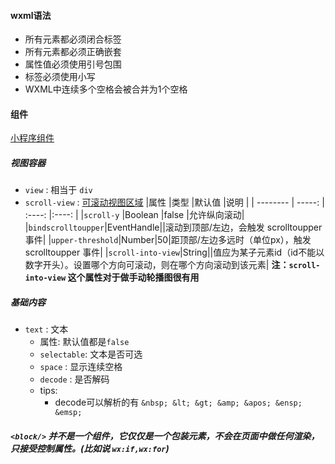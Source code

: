 #### wxml语法

  * 所有元素都必须闭合标签
  * 所有元素都必须正确嵌套
  * 属性值必须使用引号包围
  * 标签必须使用小写
  * WXML中连续多个空格会被合并为1个空格
#### 组件
[小程序组件](https://developers.weixin.qq.com/miniprogram/dev/component/)
##### 视图容器
* `view` : 相当于 `div`
* `scroll-view` : [可滚动视图区域](https://developers.weixin.qq.com/miniprogram/dev/component/scroll-view.html)
  |属性         |类型      |默认值  |说明    |
  | --------   | -----:   | :----: |:----: |
  |`scroll-y`  |Boolean   |false   |允许纵向滚动|
  |`bindscrolltoupper`|EventHandle||滚动到顶部/左边，会触发 scrolltoupper 事件|
  |`upper-threshold`|Number|50|距顶部/左边多远时（单位px），触发 scrolltoupper 事件|
  |`scroll-into-view`|String||值应为某子元素id（id不能以数字开头）。设置哪个方向可滚动，则在哪个方向滚动到该元素|
  **注：`scroll-into-view` 这个属性对于做手动轮播图很有用**
##### 基础内容
* `text` : 文本
  - 属性: 默认值都是`false`
  - `selectable`: 文本是否可选
  - `space` : 显示连续空格
  - `decode` : 是否解码
  - tips:
    + decode可以解析的有 `&nbsp; &lt; &gt; &amp; &apos; &ensp; &emsp;`
  

##### `<block/>` 并不是一个组件，它仅仅是一个包装元素，不会在页面中做任何渲染，只接受控制属性。(比如说 `wx:if,wx:for`)



    